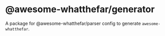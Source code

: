 # @awesome-whatthefar/generator

A package for @awesome-whatthefar/parser config to generate `awesome-whatthefar`.
